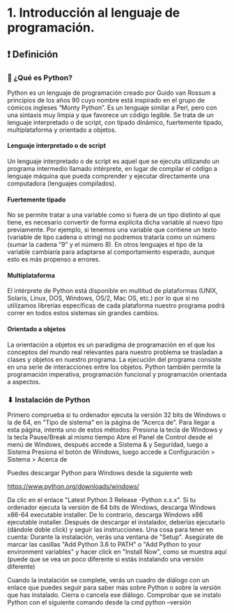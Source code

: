 # 1. Introducción al lenguaje de programación.

## ❗ Definición

### 🤔 ¿Qué es Python?
Python es un lenguaje de programación creado por Guido van Rossum a
principios de los años 90 cuyo nombre está inspirado en el grupo de cómicos
ingleses “Monty Python”. Es un lenguaje similar a Perl, pero con una sintaxis
muy limpia y que favorece un código legible. Se trata de un lenguaje interpretado
o de script, con tipado dinámico, fuertemente tipado, multiplataforma y orientado
a objetos.

#### Lenguaje interpretado o de script

Un lenguaje interpretado o de script es aquel que se ejecuta utilizando un
programa intermedio llamado intérprete, en lugar de compilar el código a
lenguaje máquina que pueda comprender y ejecutar directamente una
computadora (lenguajes compilados).

#### Fuertemente tipado

No se permite tratar a una variable como si fuera de un tipo distinto al que tiene,
es necesario convertir de forma explícita dicha variable al nuevo tipo
previamente. Por ejemplo, si tenemos una variable que contiene un texto
(variable de tipo cadena o string) no podremos tratarla como un número (sumar
la cadena “9” y el número 8). En otros lenguajes el tipo de la variable cambiaría
para adaptarse al comportamiento esperado, aunque esto es más propenso a
errores.

#### Multiplataforma

El intérprete de Python está disponible en multitud de plataformas (UNIX, Solaris,
Linux, DOS, Windows, OS/2, Mac OS, etc.) por lo que si no utilizamos librerías
específicas de cada plataforma nuestro programa podrá correr en todos estos
sistemas sin grandes cambios.

#### Orientado a objetos

La orientación a objetos es un paradigma de programación en el que los
conceptos del mundo real relevantes para nuestro problema se trasladan a
clases y objetos en nuestro programa. La ejecución del programa consiste en
una serie de interacciones entre los objetos. Python también permite la
programación imperativa, programación funcional y programación orientada a
aspectos.

### ⬇ Instalación de Python
Primero comprueba si tu ordenador ejecuta la versión 32 bits de Windows o
la de 64, en "Tipo de sistema" en la página de "Acerca de". Para llegar a esta
página, intenta uno de estos métodos:
Presiona la tecla de Windows y la tecla Pause/Break al mismo tiempo
Abre el Panel de Control desde el menú de Windows, después accede a
Sistema & y Seguridad, luego a Sistema
Presiona el botón de Windows, luego accede a Configuración > Sistema >
Acerca de

Puedes descargar Python para Windows desde la siguiente web

https://www.python.org/downloads/windows/

Da clic en el enlace "Latest Python 3 Release -Python x.x.x".
Si tu ordenador ejecuta la versión de 64 bits de Windows, descarga Windows
x86-64 executable installer. De lo contrario, descarga Windows x86
ejecutable installer. Después de descargar el instalador, deberías ejecutarlo
(dándole doble click) y seguir las instrucciones.
Una cosa para tener en cuenta: Durante la instalación, verás una ventana
de "Setup". Asegúrate de marcar las casillas "Add Python 3.6 to PATH" o
"Add Python to your environment variables" y hacer click en "Install Now",
como se muestra aquí (puede que se vea un poco diferente si estás
instalando una versión diferente)

Cuando la instalación se complete, verás un cuadro de diálogo con un enlace
que puedes seguir para saber más sobre Python o sobre la versión que has
instalado. Cierra o cancela ese diálogo.
Comprobar que se instalo Python con el siguiente comando desde la cmd
python –versión
